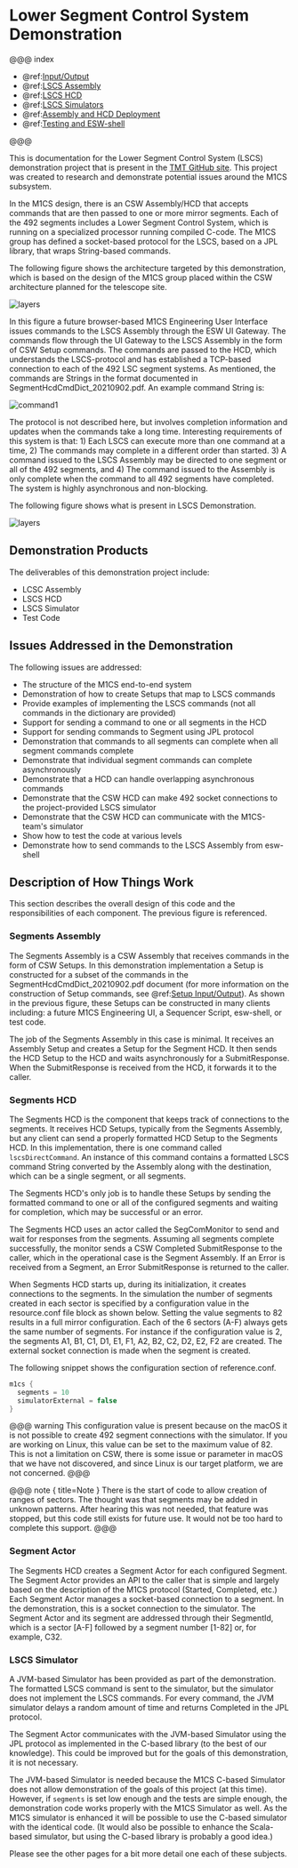 # Lower Segment Control System Demonstration

@@@ index

- @ref:[Input/Output](input-output.md)
- @ref:[LSCS Assembly](LSCSAssembly.md)
- @ref:[LSCS HCD](LSCSHcd.md)
- @ref:[LSCS Simulators](LSCSSimulator.md)
- @ref:[Assembly and HCD Deployment](Deploy.md)
- @ref:[Testing and ESW-shell](TestingAndShell.md)

@@@

This is documentation for the Lower Segment Control System (LSCS) demonstration project that is present in 
the [TMT GitHub site](https://github.com/tmtsoftware/osw-examples/tree/master/lscs-example). This project
was created to research and demonstrate potential issues around the M1CS subsystem.

In the M1CS design, there is an CSW Assembly/HCD that accepts commands that are then passed to one or more
mirror segments. Each of the 492 segments includes a Lower Segment Control System, which is running on a
specialized processor running compiled C-code. The M1CS group has defined a socket-based protocol for the LSCS, 
based on a JPL library, that wraps String-based commands.

The following figure shows the architecture targeted by this demonstration, which is based on the design of the M1CS group
placed within the CSW architecture planned for the telescope site. 

![layers](./images/M1CSFigure1.png)

In this figure a future browser-based M1CS Engineering User Interface issues commands to the LSCS Assembly through the ESW UI Gateway.
The commands flow through the UI Gateway to the LSCS Assembly in the form of CSW Setup commands. The commands are passed to the HCD,
which understands the LSCS-protocol and has established a TCP-based connection to each of the 492 LSC segment systems. As mentioned,
the commands are Strings in the format documented in SegmentHcdCmdDict_20210902.pdf.  An example command String is:

![command1](./images/Command1.png)

The protocol is not described here, but involves completion information and updates when the commands take a long time. Interesting
requirements of this system is that: 1) Each LSCS can execute more than one command at a time, 2) The commands may complete
in a different order than started. 3) A command issued to the LSCS Assembly may be directed to one segment or all of the 492 segments, 
and 4) The command issued to the Assembly is only complete when the command to all 492 segments have completed. The system 
is highly asynchronous and non-blocking.

The following figure shows what is present in LSCS Demonstration.

![layers](./images/M1CSFigure2.png)

## Demonstration Products

The deliverables of this demonstration project include:

* LCSC Assembly
* LSCS HCD
* LSCS Simulator
* Test Code

## Issues Addressed in the Demonstration

The following issues are addressed:

* The structure of the M1CS end-to-end system
* Demonstration of how to create Setups that map to LSCS commands
* Provide examples of implementing the LSCS commands (not all commands in the dictionary are provided)
* Support for sending a command to one or all segments in the HCD
* Support for sending commands to Segment using JPL protocol
* Demonstration that commands to all segments can complete when all segment commands complete
* Demonstrate that individual segment commands can complete asynchronously
* Demonstrate that a HCD can handle overlapping asynchronous commands
* Demonstrate that the CSW HCD can make 492 socket connections to the project-provided LSCS simulator
* Demonstrate that the CSW HCD can communicate with the M1CS-team's simulator
* Show how to test the code at various levels
* Demonstrate how to send commands to the LSCS Assembly from esw-shell

## Description of How Things Work

This section describes the overall design of this code and the responsibilities of each component. The previous
figure is referenced.

### Segments Assembly

The Segments Assembly is a CSW Assembly that receives commands in the form of CSW Setups. In this demonstration
implementation a Setup is constructed for a subset of the commands in the SegmentHcdCmdDict_20210902.pdf document (for more
information on the construction of Setup commands, see @ref:[Setup Input/Output](./input-output.md)). As shown in the
previous figure, these Setups can be constructed in many clients including: a future M1CS Engineering UI, a Sequencer
Script, esw-shell, or test code.

The job of the Segments Assembly in this case is minimal. It receives an Assembly Setup
and creates a Setup for the Segment HCD.  It then sends the HCD Setup to the HCD and waits asynchronously for a 
SubmitResponse.  When the SubmitResponse is received from the HCD, it forwards it to the caller.

### Segments HCD

The Segments HCD is the component that keeps track of connections to the segments. It receives HCD Setups, typically
from the Segments Assembly, but any client can send a properly formatted HCD Setup to the Segments HCD. In this 
implementation, there is one command called `lscsDirectCommand`. An instance of this command contains a formatted
LSCS command String converted by the Assembly along with the destination, which can be a single segment, or all
segments.

The Segments HCD's only job is to handle these Setups by sending the formatted command to one or all of the configured segments
and waiting for completion, which may be successful or an error.

The Segments HCD uses an actor called the SegComMonitor to send and wait for responses from the segments. Assuming
all segments complete successfully, the monitor sends a CSW Completed SubmitResponse to the caller, which in the operational
case is the Segment Assembly.  If an Error is received from a Segment, an Error SubmitResponse is returned to the caller.

When Segments HCD starts up, during its initialization, it creates connections to the segments. In the simulation the
number of segments created in each sector is specified by a configuration value in the resource.conf file block as
shown below. Setting the value segments to 82 results in a full mirror configuration.  Each of the 6 sectors (A-F) 
always gets the same number of segments.  For instance if the configuration value is 2, the segments 
A1, B1, C1, D1, E1, F1, A2, B2, C2, D2, E2, F2 are created.  The external socket connection is made when the segment is created.

The following snippet shows the configuration section of reference.conf. 

```scala
m1cs {
  segments = 10
  simulatorExternal = false
}
```

@@@ warning
This configuration value is present because on the macOS it is not possible to create 492 segment connections with the
simulator.  If you are working on Linux, this value can be set to the maximum value of 82.  This is not a limitation
on CSW, there is some issue or parameter in macOS that we have not discovered, and since Linux is our target platform,
we are not concerned.
@@@

@@@ note { title=Note }
There is the start of code to allow creation of ranges of sectors. The thought was that segments may be added in unknown
patterns. After hearing this was not needed, that feature was stopped, but this code still exists for future use.
It would not be too hard to complete this support.
@@@

### Segment Actor

The Segments HCD creates a Segment Actor for each configured Segment. The Segment Actor provides an API to the caller that is simple
and largely based on the description of the M1CS protocol (Started, Completed, etc.)  Each Segment Actor manages a
socket-based connection to a segment.  In the demonstration, this is a socket connection to the simulator. The Segment Actor and 
its segment are addressed through their SegmentId, which is a sector [A-F] followed by a segment number [1-82] or,
for example, C32.

### LSCS Simulator

A JVM-based Simulator has been provided as part of the demonstration. The formatted LSCS command is sent to the simulator, 
but the simulator does not implement the LSCS commands.  For every command, the JVM simulator delays a 
random amount of time and returns Completed in the JPL protocol.

The Segment Actor communicates with the JVM-based Simulator using the JPL protocol as implemented in the C-based library 
(to the best of our knowledge). This could be improved but for the goals of this demonstration, it is not necessary.

The JVM-based Simulator is needed because the M1CS C-based Simulator does not allow demonstration of the goals of this
project (at this time). However, if `segments` is set low enough and the tests are simple enough, the demonstration
code works properly with the M1CS Simulator as well. As the M1CS simulator is enhanced it will be possible to
use the C-based simulator with the identical code.  (It would also be possible to enhance the Scala-based simulator, but using the C-based library
is probably a good idea.)

Please see the other pages for a bit more detail one each of these subjects.